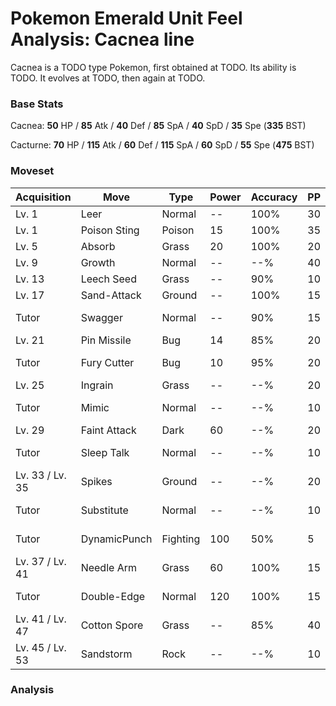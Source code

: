 # Pokemon Emerald Unit Feel Analysis: Cacnea line

Cacnea is a TODO type Pokemon, first obtained at TODO. Its ability is TODO. It evolves at TODO, then again at TODO.

### Base Stats

Cacnea: **50** HP / **85** Atk / **40** Def / **85** SpA / **40** SpD / **35** Spe (**335** BST)

Cacturne: **70** HP / **115** Atk / **60** Def / **115** SpA / **60** SpD / **55** Spe (**475** BST)

### Moveset

|Acquisition    |Move        |Type    |Power|Accuracy|PP |Notes                    |
|---            |---         |---     |---  |---     |---|---                      |
|Lv. 1          |Leer        |Normal  |--   |100%    |30 |                         |
|Lv. 1          |Poison Sting|Poison  |15   |100%    |35 |                         |
|Lv. 5          |Absorb      |Grass   |20   |100%    |20 |                         |
|Lv. 9          |Growth      |Normal  |--   |--%     |40 |                         |
|Lv. 13         |Leech Seed  |Grass   |--   |90%     |10 |                         |
|Lv. 17         |Sand-Attack |Ground  |--   |100%    |15 |                         |
|Tutor          |Swagger     |Normal  |--   |90%     |15 |Emerald only             |
|Lv. 21         |Pin Missile |Bug     |14   |85%     |20 |                         |
|Tutor          |Fury Cutter |Bug     |10   |95%     |20 |Emerald only             |
|Lv. 25         |Ingrain     |Grass   |--   |--%     |20 |                         |
|Tutor          |Mimic       |Normal  |--   |--%     |10 |Emerald only             |
|Lv. 29         |Faint Attack|Dark    |60   |--%     |20 |                         |
|Tutor          |Sleep Talk  |Normal  |--   |--%     |10 |Emerald only             |
|Lv. 33 / Lv. 35|Spikes      |Ground  |--   |--%     |20 |                         |
|Tutor          |Substitute  |Normal  |--   |--%     |10 |Emerald only             |
|Tutor          |DynamicPunch|Fighting|100  |50%     |5  |Emerald only             |
|Lv. 37 / Lv. 41|Needle Arm  |Grass   |60   |100%    |15 |                         |
|Tutor          |Double-Edge |Normal  |120  |100%    |15 |Emerald only             |
|Lv. 41 / Lv. 47|Cotton Spore|Grass   |--   |85%     |40 |                         |
|Lv. 45 / Lv. 53|Sandstorm   |Rock    |--   |--%     |10 |                         |

### Analysis